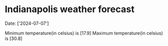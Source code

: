 # Indianapolis weather forecast 
Date: ['2024-07-07'] 

Minimum temperature(in celsius) is [17.9] 
Maximum temperature(in celsius) is [30.8]